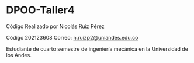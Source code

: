 # DPOO-Taller4

Código Realizado por Nicolás Ruiz Pérez

Código 202123608
Correo: n.ruizp2@uniandes.edu.co

Estudiante de cuarto semestre de ingeniería mecánica en la Universidad de los Andes.